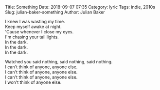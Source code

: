 Title:    Something
Date:     2018-09-07 07:35
Category: lyric
Tags:     indie, 2010s
Slug:     julian-baker-something
Author:   Julian Baker

I knew I was wasting my time.  
Keep myself awake at night.  
'Cause whenever I close my eyes.  
I'm chasing your tail lights.  
In the dark.  
In the dark.  
In the dark.

Watched you said nothing, said nothing, said nothing.  
I can't think of anyone, anyone else.  
I can't think of anyone, anyone else.  
I can't think of anyone, anyone else.  
I won't think of anyone else.
